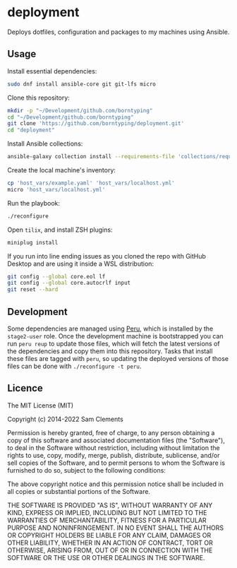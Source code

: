 deployment
==========

Deploys dotfiles, configuration and packages to my machines using Ansible.

Usage
-----

Install essential dependencies:

```bash
sudo dnf install ansible-core git git-lfs micro
```

Clone this repository:

```bash
mkdir -p "~/Development/github.com/borntyping"
cd "~/Development/github.com/borntyping"
git clone 'https://github.com/borntyping/deployment.git'
cd "deployment"
```

Install Ansible collections:

```bash
ansible-galaxy collection install --requirements-file 'collections/requirements.yml'
```

Create the local machine's inventory:

```bash
cp 'host_vars/example.yaml' 'host_vars/localhost.yml'
micro 'host_vars/localhost.yml'
```

Run the playbook:

```bash
./reconfigure
```

Open `tilix`, and install ZSH plugins:

```zsh
miniplug install
```

If you run into line ending issues as you cloned the repo with GitHub Desktop and are using it inside a WSL distribution:

```bash
git config --global core.eol lf
git config --global core.autocrlf input
git reset --hard
```

Development
-----------

Some dependencies are managed using [Peru], which is installed by the
`stage2-user` role. Once the development machine is bootstrapped you can run
`peru reup` to update those files, which will fetch the latest versions of the
dependencies and copy them into this repository. Tasks that install these files
are tagged with `peru`, so updating the deployed versions of those files can be
done with `./reconfigure -t peru`.

Licence
-------

The MIT License (MIT)

Copyright (c) 2014-2022 Sam Clements

Permission is hereby granted, free of charge, to any person obtaining a copy
of this software and associated documentation files (the "Software"), to deal
in the Software without restriction, including without limitation the rights
to use, copy, modify, merge, publish, distribute, sublicense, and/or sell
copies of the Software, and to permit persons to whom the Software is
furnished to do so, subject to the following conditions:

The above copyright notice and this permission notice shall be included in
all copies or substantial portions of the Software.

THE SOFTWARE IS PROVIDED "AS IS", WITHOUT WARRANTY OF ANY KIND, EXPRESS OR
IMPLIED, INCLUDING BUT NOT LIMITED TO THE WARRANTIES OF MERCHANTABILITY,
FITNESS FOR A PARTICULAR PURPOSE AND NONINFRINGEMENT. IN NO EVENT SHALL THE
AUTHORS OR COPYRIGHT HOLDERS BE LIABLE FOR ANY CLAIM, DAMAGES OR OTHER
LIABILITY, WHETHER IN AN ACTION OF CONTRACT, TORT OR OTHERWISE, ARISING FROM,
OUT OF OR IN CONNECTION WITH THE SOFTWARE OR THE USE OR OTHER DEALINGS IN
THE SOFTWARE.

[Peru]: https://github.com/buildinspace/peru
